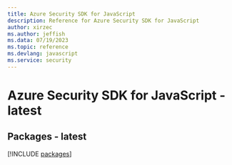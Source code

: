 ```yaml
---
title: Azure Security SDK for JavaScript
description: Reference for Azure Security SDK for JavaScript
author: xirzec
ms.author: jeffish
ms.data: 07/19/2023
ms.topic: reference
ms.devlang: javascript
ms.service: security
---
```

# Azure Security SDK for JavaScript - latest
## Packages - latest
[!INCLUDE [packages](security-index.md)]